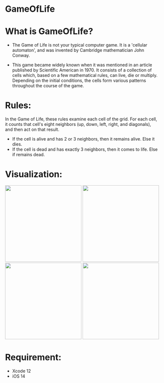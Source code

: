 # GameOfLife


# What is GameOfLife?
- The Game of Life is not your typical computer game. It is a 'cellular automaton', and was invented by Cambridge mathematician John Conway.

- This game became widely known when it was mentioned in an article published by Scientific American in 1970. It consists of a collection of cells which, based on a few mathematical rules, can live, die or multiply. Depending on the initial conditions, the cells form various patterns throughout the course of the game.

# Rules:

In the Game of Life, these rules examine each cell of the grid. For each cell, it counts that cell's eight neighbors (up, down, left, right, and diagonals), and then act on that result.

- If the cell is alive and has 2 or 3 neighbors, then it remains alive. Else it dies.
- If the cell is dead and has exactly 3 neighbors, then it comes to life. Else if remains dead.

# Visualization:

<img src="https://user-images.githubusercontent.com/50033125/89102016-4062d300-d3d3-11ea-8a74-bb929394e7d4.png" width="250"> <img src="https://user-images.githubusercontent.com/50033125/89102026-57a1c080-d3d3-11ea-9904-338abd4fb17a.png" width="250"/> <img src="https://user-images.githubusercontent.com/50033125/89102043-7607bc00-d3d3-11ea-8488-2b7794197e9e.png" width="250"/> <img src="https://user-images.githubusercontent.com/50033125/89102047-8324ab00-d3d3-11ea-9e8b-0923e4153d7f.png" width="250"/> 

# Requirement:

- Xcode 12 
- iOS 14

